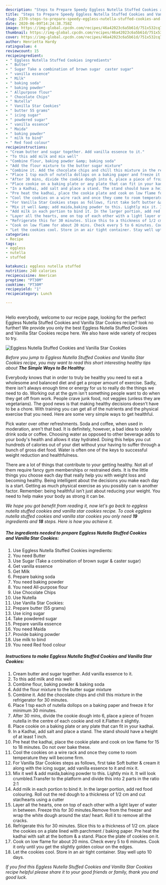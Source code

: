 ```yaml
---
description: "Steps to Prepare Speedy Eggless Nutella Stuffed Cookies and Vanilla Star Cookies"
title: "Steps to Prepare Speedy Eggless Nutella Stuffed Cookies and Vanilla Star Cookies"
slug: 2370-steps-to-prepare-speedy-eggless-nutella-stuffed-cookies-and-vanilla-star-cookies
date: 2020-06-09T14:24:38.758Z
image: https://img-global.cpcdn.com/recipes/46a42023c6a5b61d/751x532cq70/eggless-nutella-stuffed-cookies-and-vanilla-star-cookies-recipe-main-photo.jpg
thumbnail: https://img-global.cpcdn.com/recipes/46a42023c6a5b61d/751x532cq70/eggless-nutella-stuffed-cookies-and-vanilla-star-cookies-recipe-main-photo.jpg
cover: https://img-global.cpcdn.com/recipes/46a42023c6a5b61d/751x532cq70/eggless-nutella-stuffed-cookies-and-vanilla-star-cookies-recipe-main-photo.jpg
author: Henrietta Hardy
ratingvalue: 4
reviewcount: 15
recipeingredient:
- " Eggless Nutella Stuffed Cookies ingredients"
- " Butter"
- " Sugar Take a combination of brown sugar  caster sugar"
- " vanilla essence"
- " Milk"
- " baking soda"
- " baking powder"
- " Allpurpose flour"
- " Chocolate Chips"
- " Nutella"
- " Vanilla Star Cookies"
- " butter 55 grams"
- " icing sugar"
- " powdered sugar"
- " vanilla essence"
- " Maida"
- " baking powder"
- " milk to bind"
- " Red food colour"
recipeinstructions:
- "Cream butter and sugar together. Add vanilla essence to it."
- "To this add milk and mix well"
- "Combine flour, baking powder &amp; baking soda"
- "Add the flour mixture to the butter sugar mixture"
- "Combine it. Add the chocolate chips and chill this mixture in the refrigerator for 30 minutes."
- "Place 1 tsp each of nutella dollops on a baking paper and freeze it for minimum 30 minutes."
- "After 30 mins, divide the cookie dough into 6, place a piece of frozen nutella in the centre of each cookie and roll it.Flatten it slightly."
- "Place cookie on a baking plate or any plate that can fit in your kadhai."
- "In a Kadhai, add salt and place a stand. The stand should have a height of at least 1 inch."
- "Pre heat the kadhai, place the cookie plate and cook on low flame for 15 to 18 minutes. Do not over bake these."
- "Cool the cookies on a wire rack and once they come to room temperature they will become firm."
- "For Vanilla Star Cookies steps as follows, first take Soft butter &amp; cream it along with the icing sugar, add vanilla essence to it and mix it."
- "Mix it well &amp; add maida,baking powder to this. Lightly mix it. It will look crumbled.Transfer to the platform and divide this into 2 parts in the ratio 2:1"
- "Add milk in each portion to bind it. In the larger portion, add red food colouring. Roll out the red dough to a thickness of 1/2 cm and cut star/hearts using a cutter"
- "Layer all the hearts, one on top of each other with a light layer of water in between. Freeze this for 30 minutes.Remove from the freezer and wrap the white dough around the star/ heart. Roll it to remove all the cracks."
- "Refrigerate this for 30 minutes. Slice this to a thickness of 1/2 cm. place the cookies on a plate lined with parchment / baking paper. Pre heat the kadhai with salt at the bottom &amp; a stand. Place the plate of cookies on it."
- "Cook on low flame for about 20 mins. Check every 5 to 6 minutes. Cook it only until you get the slightly golden colour on the edges."
- "Let the cookies cool. Store in an air tight container. Stay well upto 10 days."
categories:
- Recipe
tags:
- eggless
- nutella
- stuffed

katakunci: eggless nutella stuffed 
nutrition: 240 calories
recipecuisine: American
preptime: "PT30M"
cooktime: "PT30M"
recipeyield: "1"
recipecategory: Lunch

---
```

<br>
Hello everybody, welcome to our recipe page, looking for the perfect Eggless Nutella Stuffed Cookies and Vanilla Star Cookies recipe? look no further! We provide you only the best Eggless Nutella Stuffed Cookies and Vanilla Star Cookies recipe here. We also have wide variety of recipes to try.
<br>


![Eggless Nutella Stuffed Cookies and Vanilla Star Cookies](https://img-global.cpcdn.com/recipes/46a42023c6a5b61d/751x532cq70/eggless-nutella-stuffed-cookies-and-vanilla-star-cookies-recipe-main-photo.jpg)

<i>Before you jump to Eggless Nutella Stuffed Cookies and Vanilla Star Cookies recipe, you may want to read this short interesting healthy tips about <strong>The Simple Ways to Be Healthy</strong>.</i>

Everybody knows that in order to truly be healthy you need to eat a wholesome and balanced diet and get a proper amount of exercise. Sadly, there isn't always enough time or energy for us to really do the things we need to do. Working out at the gym isn't something people want to do when they get off from work. People crave junk food, not veggies (unless they are vegetarians). The good news is that making healthy decisions doesn’t have to be a chore. With training you can get all of the nutrients and the physical exercise that you need. Here are some very simple ways to get healthful.

Pick water over other refreshments. Soda and coffee, when used in moderation, aren't that bad. It is definitely, however, a bad idea to solely drink soda or coffee. Choosing water as opposed to other beverage adds to your body's health and allows it stay hydrated. Doing this helps you cut hundreds of calories out of your diet without your having to suffer through a bunch of gross diet food. Water is often one of the keys to successful weight reduction and healthfulness.

There are a lot of things that contribute to your getting healthy. Not all of them require fancy gym memberships or restrained diets. It is the little things you choose each day that really help you with weight loss and becoming healthy. Being intelligent about the decisions you make each day is a start. Getting as much physical exercise as you possibly can is another factor. Remember: being healthful isn’t just about reducing your weight. You need to help make your body as strong it can be. 


<i>We hope you got benefit from reading it, now let's go back to eggless nutella stuffed cookies and vanilla star cookies recipe. To cook eggless nutella stuffed cookies and vanilla star cookies you only need <strong>19</strong> ingredients and <strong>18</strong> steps. Here is how you achieve it.
</i>

##### The ingredients needed to prepare Eggless Nutella Stuffed Cookies and Vanilla Star Cookies:

1. Use  Eggless Nutella Stuffed Cookies ingredients:
1. You need  Butter
1. Use  Sugar (Take a combination of brown sugar &amp; caster sugar)
1. Get  vanilla essence
1. Get  Milk
1. Prepare  baking soda
1. You need  baking powder
1. You need  All-purpose flour
1. Use  Chocolate Chips
1. Use  Nutella
1. Use  Vanilla Star Cookies:
1. Prepare  butter (55 grams)
1. Use  icing sugar
1. Take  powdered sugar
1. Prepare  vanilla essence
1. You need  Maida
1. Provide  baking powder
1. Use  milk to bind
1. You need  Red food colour


##### Instructions to make Eggless Nutella Stuffed Cookies and Vanilla Star Cookies:

1. Cream butter and sugar together. Add vanilla essence to it.
1. To this add milk and mix well
1. Combine flour, baking powder &amp; baking soda
1. Add the flour mixture to the butter sugar mixture
1. Combine it. Add the chocolate chips and chill this mixture in the refrigerator for 30 minutes.
1. Place 1 tsp each of nutella dollops on a baking paper and freeze it for minimum 30 minutes.
1. After 30 mins, divide the cookie dough into 6, place a piece of frozen nutella in the centre of each cookie and roll it.Flatten it slightly.
1. Place cookie on a baking plate or any plate that can fit in your kadhai.
1. In a Kadhai, add salt and place a stand. The stand should have a height of at least 1 inch.
1. Pre heat the kadhai, place the cookie plate and cook on low flame for 15 to 18 minutes. Do not over bake these.
1. Cool the cookies on a wire rack and once they come to room temperature they will become firm.
1. For Vanilla Star Cookies steps as follows, first take Soft butter &amp; cream it along with the icing sugar, add vanilla essence to it and mix it.
1. Mix it well &amp; add maida,baking powder to this. Lightly mix it. It will look crumbled.Transfer to the platform and divide this into 2 parts in the ratio 2:1
1. Add milk in each portion to bind it. In the larger portion, add red food colouring. Roll out the red dough to a thickness of 1/2 cm and cut star/hearts using a cutter
1. Layer all the hearts, one on top of each other with a light layer of water in between. Freeze this for 30 minutes.Remove from the freezer and wrap the white dough around the star/ heart. Roll it to remove all the cracks.
1. Refrigerate this for 30 minutes. Slice this to a thickness of 1/2 cm. place the cookies on a plate lined with parchment / baking paper. Pre heat the kadhai with salt at the bottom &amp; a stand. Place the plate of cookies on it.
1. Cook on low flame for about 20 mins. Check every 5 to 6 minutes. Cook it only until you get the slightly golden colour on the edges.
1. Let the cookies cool. Store in an air tight container. Stay well upto 10 days.


<i>If you find this Eggless Nutella Stuffed Cookies and Vanilla Star Cookies recipe helpful please share it to your good friends or family, thank you and good luck.</i>
